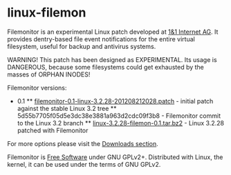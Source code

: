 linux-filemon
=============

Filemonitor is an experimental Linux patch developed at [1&1 Internet AG](http://1und1.de). It provides dentry-based file event notifications for the entire virtual filesystem, useful for backup and antivirus systems.

WARNING! This patch has been designed as EXPERIMENTAL. Its usage is DANGEROUS, because some filesystems could get exhausted by the masses of ORPHAN INODES!

Filemonitor versions:
* 0.1
** [filemonitor-0.1-linux-3.2.28-201208212028.patch](https://github.com/downloads/1and1/linux-filemon/filemonitor-0.1-linux-3.2.28-201208212028.patch) - initial patch against the stable Linux 3.2 tree
** 5d55b7705f05d5e3dc38e3881a963d2cdc09f3b8 - Filemonitor commit to the Linux 3.2 branch
** [linux-3.2.28-filemon-0.1.tar.bz2](https://github.com/downloads/1and1/linux-filemon/linux-3.2.28-filemon-0.1.tar.bz2) - Linux 3.2.28 patched with Filemonitor

For more options please visit the [Downloads section](https://github.com/1and1/linux-filemon/downloads).

Filemonitor is [Free Software](http://www.gnu.org/philosophy/free-sw.en.html) under GNU GPLv2+. Distributed with Linux, the kernel, it can be used under the terms of GNU GPLv2.
